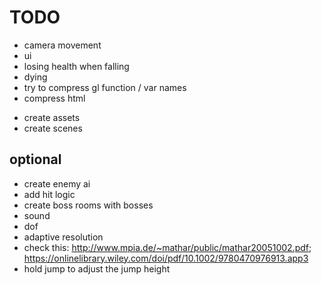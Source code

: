 # TODO

- camera movement
- ui
- losing health when falling
- dying
- try to compress gl function / var names
- compress html

* create assets
* create scenes

## optional

- create enemy ai
- add hit logic
- create boss rooms with bosses
- sound
- dof
- adaptive resolution
- check this: http://www.mpia.de/~mathar/public/mathar20051002.pdf; https://onlinelibrary.wiley.com/doi/pdf/10.1002/9780470976913.app3
- hold jump to adjust the jump height
